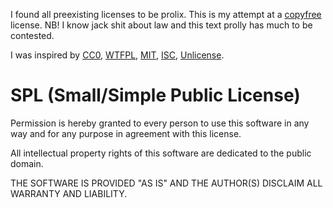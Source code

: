 I found all preexisting licenses to be prolix.
This is my attempt at a [copyfree](http://copyfree.org/) license.
NB! I know jack shit about law and this text prolly has much to be contested.

I was inspired by
[CC0](https://creativecommons.org/publicdomain/zero/1.0/legalcode.txt),
[WTFPL](http://www.wtfpl.net/txt/copying/),
[MIT](https://opensource.org/licenses/MIT),
[ISC](https://opensource.org/licenses/ISC),
[Unlicense](https://unlicense.org/).

SPL (Small/Simple Public License)
=================================
Permission is hereby granted to every person to use this software in any way
and for any purpose in agreement with this license.

All intellectual property rights of this software are dedicated to the
public domain.

THE SOFTWARE IS PROVIDED "AS IS" AND THE AUTHOR(S) DISCLAIM ALL WARRANTY AND
LIABILITY.
